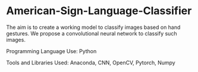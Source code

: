 # American-Sign-Language-Classifier
The aim is to create a working model to classify images based on hand gestures. We propose a convolutional neural network to classify such images.

Programming Language Use: Python

Tools and Libraries Used: Anaconda, CNN, OpenCV, Pytorch, Numpy
